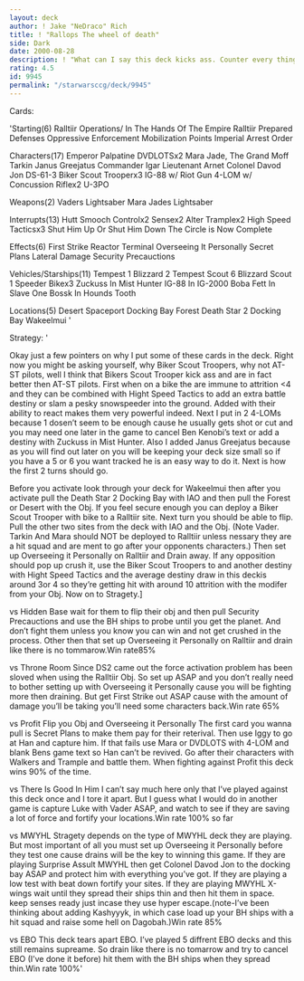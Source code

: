 ```yaml
---
layout: deck
author: ! Jake "NeDraco" Rich
title: ! "Rallops The wheel of death"
side: Dark
date: 2000-08-28
description: ! "What can I say this deck kicks ass. Counter every thing your opponent does good against most deck types."
rating: 4.5
id: 9945
permalink: "/starwarsccg/deck/9945"
---
```

Cards: 

'Starting(6)
Ralltiir Operations/ In The Hands Of The Empire
Ralltiir
Prepared Defenses
Oppressive Enforcement
Mobilization Points
Imperial Arrest Order

Characters(17)
Emperor Palpatine
DVDLOTSx2
Mara Jade, The
Grand Moff Tarkin
Janus Greejatus
Commander Igar
Lieutenant Arnet
Colonel Davod Jon
DS-61-3
Biker Scout Trooperx3
IG-88 w/ Riot Gun
4-LOM w/ Concussion Riflex2
U-3PO

Weapons(2)
Vaders Lightsaber
Mara Jades Lightsaber

Interrupts(13)
Hutt Smooch
Controlx2
Sensex2
Alter
Tramplex2
High Speed Tacticsx3
Shut Him Up Or Shut Him Down
The Circle is Now Complete

Effects(6)
First Strike
Reactor Terminal
Overseeing It Personally
Secret Plans
Lateral Damage
Security Precauctions

Vehicles/Starships(11)
Tempest 1
Blizzard 2
Tempest Scout 6
Blizzard Scout 1
Speeder Bikex3
Zuckuss In Mist Hunter
IG-88 In IG-2000
Boba Fett In Slave One
Bossk In Hounds Tooth

Locations(5)
Desert
Spaceport Docking Bay
Forest
Death Star 2 Docking Bay
Wakeelmui '

Strategy: '

Okay just a few pointers on why I put some of these cards in the deck. Right now you might be asking yourself, why Biker Scout Troopers, why not AT-ST pilots, well I think that Bikers Scout Trooper kick ass and are in fact better then AT-ST pilots. First when on a bike the are immune to attrition <4 and they can be combined with Hight Speed Tactics to add an extra battle destiny or slam a pesky snowspeeder into the ground. Added with their ability to react makes them very powerful indeed. Next I put in 2 4-LOMs because 1 dosen&#8217;t seem to be enough cause he usually gets shot or cut and you may need one later in the game to cancel Ben Kenobi&#8217;s text or add a destiny with Zuckuss in Mist Hunter. Also I added Janus Greejatus because as you will find out later on you will be keeping your deck size small so if you have a 5 or 6 you want tracked he is an easy way to do it. Next is how the first 2 turns should go.

Before you activate look through your deck for Wakeelmui then after you activate pull the Death Star 2 Docking Bay with IAO and then pull the Forest or Desert with the Obj. If you feel secure enough you can deploy a Biker Scout Trooper with bike to a Ralltiir site. Next turn you should be able to flip. Pull the other two sites from the deck with IAO and the Obj. (Note Vader. Tarkin And Mara should NOT be deployed to Ralltiir unless nessary they are a hit squad and are ment to go after your opponents characters.) Then set up Overseeing it Personally on Ralltiir and Drain away. If any opposition should pop up crush it, use the Biker Scout Troopers to and another destiny with Hight Speed Tactics and the average destiny draw in this deckis around 3or 4 so they&#8217;re getting hit with around 10 attrition with the modifer from your Obj. Now on to Stragety.]

vs Hidden Base
wait for them to flip their obj and then pull Security Precauctions and use the BH ships to probe until you get the planet. And don&#8217;t fight them unless you know you can win and not get crushed in the process. Other then that set up Overseeing it Personally on Ralltiir and drain like there is no tommarow.Win rate85%

vs Throne Room
Since DS2 came out the force activation problem has been sloved when using the Ralltiir Obj. So set up ASAP and you don&#8217;t really need to bother setting up with Overseeing it Personally cause you will be fighting more then draining. But get First Strike out ASAP cause with the amount of damage you&#8217;ll be taking you&#8217;ll need some characters back.Win rate 65%

vs Profit
Flip you Obj and Overseeing it Personally The first card you wanna pull is Secret Plans to make them pay for their reterival. Then use Iggy to go at Han and capture him. If that fails use Mara or DVDLOTS with 4-LOM and blank Bens game text so Han can&#8217;t be revived. Go after their characters with Walkers and Trample and battle them. When fighting against Profit this deck wins 90% of the time.

vs There Is Good In Him
I can&#8217;t say much here only that I&#8217;ve played against this deck once and I tore it apart. But I guess what I would do in another game is capture Luke with Vader ASAP, and watch to see if they are saving a lot of force and fortify your locations.Win rate 100% so far

vs MWYHL
Stragety depends on the type of MWYHL deck they are playing. But most important of all you must set up Overseeing it Personally before they test one cause drains will be the key to winning this game. If they are playing Surprise Assult MWYHL then get Colonel Davod Jon to the docking bay ASAP and protect him with everything you&#8217;ve got. If they are playing a low test with beat down fortify your sites. If they are playing MWYHL X-wings wait until they spread their ships thin and then hit them in space. keep senses ready just incase they use hyper escape.(note-I&#8217;ve been thinking about adding Kashyyyk, in which case load up your BH ships with a hit squad and raise some hell on Dagobah.)Win rate 85%

vs EBO
This deck tears apart EBO. I&#8217;ve played 5 diffrent EBO decks and this still remains supreame. So drain like there is no tomarrow and try to cancel EBO (I&#8217;ve done it before) hit them with the BH ships when they spread thin.Win rate 100%'
